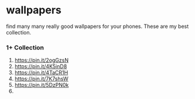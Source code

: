 # wallpapers

find many many really good wallpapers for your phones. These are my best collection.

### 1+ Collection
1. https://pin.it/2ogGzsN
2. https://pin.it/4K5inD8
3. https://pin.it/4TaCR1H
4. https://pin.it/7K7shsW
5. https://pin.it/5DzPN0k
6. 
